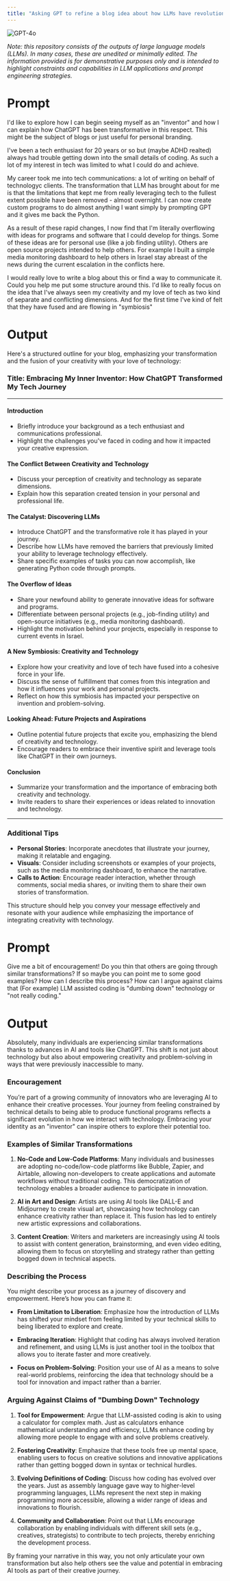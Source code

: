 ```yaml
---
title: "Asking GPT to refine a blog idea about how LLMs have revolutionised tech for me"
---
```

![GPT-4o](https://img.shields.io/badge/GPT--4o-3333FF?style=for-the-badge&logo=openai&logoColor=white)



*Note: this repository consists of the outputs of large language models (LLMs). In many cases, these are unedited or minimally edited. The information provided is for demonstrative purposes only and is intended to highlight constraints and capabilities in LLM applications and prompt engineering strategies.*


# Prompt

I'd like to explore how I can begin seeing myself as an "inventor" and how I can explain how ChatGPT has been transformative in this respect. This might be the subject of blogs or just useful for personal branding.

I've been a tech enthusiast for 20 years or so but (maybe ADHD realted) always had trouble getting down into the small details of coding. As such a lot of my interest in tech was limited to what I could do and achieve. 

My career took me into tech communications: a lot of writing on behalf of technologyc clients. The transformation that LLM has brought about for me is that the limitations that kept me from really leveraging tech to the fullest extent possible have been removed - almost overnight. I can now create custom programs to do almost anything I want simply by prompting GPT and it gives me back the Python. 

As a result of these rapid changes, I now find that I'm literally overflowing with ideas for programs and software that I could develop for things. Some of these ideas are for personal use (like a job finding utility). Others are open source projects intended to help others. For example I built a simple media monitoring dashboard to help others in Israel stay abreast of the news during the current escalation in the conflicts here. 

I would really love to write a blog about this or find a way to communicate it. Could you help me put some structure around this. I'd like to really focus on the idea that I've always seen my creativity and my love of tech as two kind of separate and conflicting dimensions. And for the first time I've kind of felt that they have fused and are flowing in "symbiosis"

# Output

Here's a structured outline for your blog, emphasizing your transformation and the fusion of your creativity with your love of technology:

### Title: Embracing My Inner Inventor: How ChatGPT Transformed My Tech Journey

---

#### **Introduction**
- Briefly introduce your background as a tech enthusiast and communications professional.
- Highlight the challenges you've faced in coding and how it impacted your creative expression.

#### **The Conflict Between Creativity and Technology**
- Discuss your perception of creativity and technology as separate dimensions.
- Explain how this separation created tension in your personal and professional life.

#### **The Catalyst: Discovering LLMs**
- Introduce ChatGPT and the transformative role it has played in your journey.
- Describe how LLMs have removed the barriers that previously limited your ability to leverage technology effectively.
- Share specific examples of tasks you can now accomplish, like generating Python code through prompts.

#### **The Overflow of Ideas**
- Share your newfound ability to generate innovative ideas for software and programs.
- Differentiate between personal projects (e.g., job-finding utility) and open-source initiatives (e.g., media monitoring dashboard).
- Highlight the motivation behind your projects, especially in response to current events in Israel.

#### **A New Symbiosis: Creativity and Technology**
- Explore how your creativity and love of tech have fused into a cohesive force in your life.
- Discuss the sense of fulfillment that comes from this integration and how it influences your work and personal projects.
- Reflect on how this symbiosis has impacted your perspective on invention and problem-solving.

#### **Looking Ahead: Future Projects and Aspirations**
- Outline potential future projects that excite you, emphasizing the blend of creativity and technology.
- Encourage readers to embrace their inventive spirit and leverage tools like ChatGPT in their own journeys.

#### **Conclusion**
- Summarize your transformation and the importance of embracing both creativity and technology.
- Invite readers to share their experiences or ideas related to innovation and technology.

---

### Additional Tips
- **Personal Stories**: Incorporate anecdotes that illustrate your journey, making it relatable and engaging.
- **Visuals**: Consider including screenshots or examples of your projects, such as the media monitoring dashboard, to enhance the narrative.
- **Calls to Action**: Encourage reader interaction, whether through comments, social media shares, or inviting them to share their own stories of transformation.

This structure should help you convey your message effectively and resonate with your audience while emphasizing the importance of integrating creativity with technology.

# Prompt

Give me a bit of encouragement! Do you thin that others are going through similar transformations? If so maybe you can point me to some good examples? How can I describe this process? How can I argue against claims that (For example) LLM assisted coding is "dumbing down" technology or "not really coding."

# Output

Absolutely, many individuals are experiencing similar transformations thanks to advances in AI and tools like ChatGPT. This shift is not just about technology but also about empowering creativity and problem-solving in ways that were previously inaccessible to many.

### Encouragement
You’re part of a growing community of innovators who are leveraging AI to enhance their creative processes. Your journey from feeling constrained by technical details to being able to produce functional programs reflects a significant evolution in how we interact with technology. Embracing your identity as an "inventor" can inspire others to explore their potential too.

### Examples of Similar Transformations
1. **No-Code and Low-Code Platforms**: Many individuals and businesses are adopting no-code/low-code platforms like Bubble, Zapier, and Airtable, allowing non-developers to create applications and automate workflows without traditional coding. This democratization of technology enables a broader audience to participate in innovation.
  
2. **AI in Art and Design**: Artists are using AI tools like DALL-E and Midjourney to create visual art, showcasing how technology can enhance creativity rather than replace it. This fusion has led to entirely new artistic expressions and collaborations.

3. **Content Creation**: Writers and marketers are increasingly using AI tools to assist with content generation, brainstorming, and even video editing, allowing them to focus on storytelling and strategy rather than getting bogged down in technical aspects.

### Describing the Process
You might describe your process as a journey of discovery and empowerment. Here’s how you can frame it:

- **From Limitation to Liberation**: Emphasize how the introduction of LLMs has shifted your mindset from feeling limited by your technical skills to being liberated to explore and create.
  
- **Embracing Iteration**: Highlight that coding has always involved iteration and refinement, and using LLMs is just another tool in the toolbox that allows you to iterate faster and more creatively.

- **Focus on Problem-Solving**: Position your use of AI as a means to solve real-world problems, reinforcing the idea that technology should be a tool for innovation and impact rather than a barrier.

### Arguing Against Claims of "Dumbing Down" Technology
1. **Tool for Empowerment**: Argue that LLM-assisted coding is akin to using a calculator for complex math. Just as calculators enhance mathematical understanding and efficiency, LLMs enhance coding by allowing more people to engage with and solve problems creatively.

2. **Fostering Creativity**: Emphasize that these tools free up mental space, enabling users to focus on creative solutions and innovative applications rather than getting bogged down in syntax or technical hurdles.

3. **Evolving Definitions of Coding**: Discuss how coding has evolved over the years. Just as assembly language gave way to higher-level programming languages, LLMs represent the next step in making programming more accessible, allowing a wider range of ideas and innovations to flourish.

4. **Community and Collaboration**: Point out that LLMs encourage collaboration by enabling individuals with different skill sets (e.g., creatives, strategists) to contribute to tech projects, thereby enriching the development process.

By framing your narrative in this way, you not only articulate your own transformation but also help others see the value and potential in embracing AI tools as part of their creative journey.